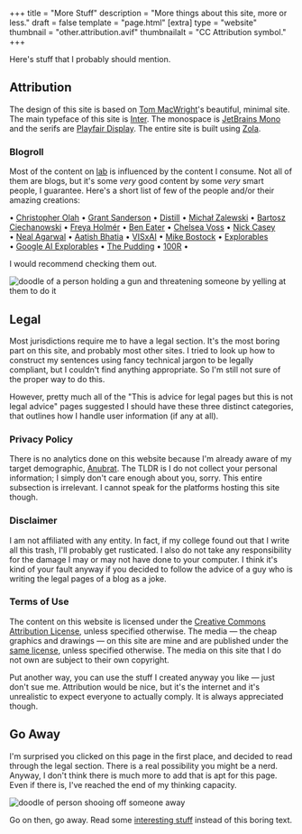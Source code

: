 +++
title = "More Stuff"
description = "More things about this site, more or less."
draft = false
template = "page.html"
[extra]
type = "website"
thumbnail = "other.attribution.avif"
thumbnailalt = "CC Attribution symbol."
+++

Here's stuff that I probably should mention.

## Attribution

The design of this site is based on [Tom MacWright](https://macwright.com)'s beautiful, minimal site. The main typeface of this site is [Inter](https://rsms.me/inter/). The monospace is [JetBrains Mono](https://www.jetbrains.com/lp/mono/) and the serifs are [Playfair Display](https://www.forthehearts.net/playfair2_0/). The entire site is built using [Zola](https://www.getzola.org/).

### Blogroll

Most of the content on [lab](/lab) is influenced by the content I consume. Not all of them are blogs, but it's some *very* good content by some *very* smart people, I guarantee. Here's a short list of few of the people and/or their amazing creations:

&bull;&nbsp;[Christopher Olah](http://colah.github.io/)
&bull;&nbsp;[Grant Sanderson](https://www.3blue1brown.com/)
&bull;&nbsp;[Distill](https://distill.pub/)
&bull;&nbsp;[Michał Zalewski](https://lcamtuf.substack.com/archive)
&bull;&nbsp;[Bartosz Ciechanowski](https://ciechanow.ski/archives/)
&bull;&nbsp;[Freya Holmér](https://acegikmo.com/)
&bull;&nbsp;[Ben Eater](https://eater.net/)
&bull;&nbsp;[Chelsea Voss](https://csvoss.com/)
&bull;&nbsp;[Nick Casey](https://ncase.me)
&bull;&nbsp;[Neal Agarwal](https://neal.fun)
&bull;&nbsp;[Aatish Bhatia](https://aatishb.com/articles/)
&bull;&nbsp;[VISxAI](https://visxai.io/)
&bull;&nbsp;[Mike Bostock](https://bost.ocks.org/mike/)
&bull;&nbsp;[Explorables](https://explorabl.es/)
&bull;&nbsp;[Google AI Explorables](https://pair.withgoogle.com/explorables/)
&bull;&nbsp;[The Pudding](https://pudding.cool/)
&bull;&nbsp;[100R](https://100r.co/)
&bull;

I would recommend checking them out.

![doodle of a person holding a gun and threatening someone by yelling at them to do it](/media/other/doodle-threaten-gun.avif)

## Legal

Most jurisdictions require me to have a legal section. It's the most boring part on this site, and probably most other sites. I tried to look up how to construct my sentences using fancy technical jargon to be legally compliant, but I couldn't find anything appropriate. So I'm still not sure of the proper way to do this.

However, pretty much all of the "This is advice for legal pages but this is not legal advice" pages suggested I should have these three distinct categories, that outlines how I handle user information (if any at all).

### Privacy Policy

There is no analytics done on this website because I'm already aware of my target demographic, [Anubrat](https://anubratbora.com). The TLDR is I do not collect your personal information; I simply don't care enough about you, sorry. This entire subsection is irrelevant. I cannot speak for the platforms hosting this site though.

### Disclaimer

I am not affiliated with any entity. In fact, if my college found out that I write all this trash, I'll probably get rusticated. I also do not take any responsibility for the damage I may or may not have done to your computer. I think it's kind of your fault anyway if you decided to follow the advice of a guy who is writing the legal pages of a blog as a joke.

### Terms of Use

The content on this website is licensed under the [Creative Commons Attribution License](https://creativecommons.org/licenses/by/4.0/), unless specified otherwise. The media — the cheap graphics and drawings — on this site are mine and are published under the [same license](https://creativecommons.org/licenses/by/4.0/), unless specified otherwise. The media on this site that I do not own are subject to their own copyright.

Put another way, you can use the stuff I created anyway you like — just don't sue me. Attribution would be nice, but it's the internet and it's unrealistic to expect everyone to actually comply. It is always appreciated though.

## Go Away

I'm surprised you clicked on this page in the first place, and decided to read through the legal section. There is a real possibility you might be a nerd. Anyway, I don't think there is much more to add that is apt for this page. Even if there is, I've reached the end of my thinking capacity.

![doodle of person shooing off someone away](/media/other/doodle-shoo.avif)

Go on then, go away. Read some [interesting stuff](/lab) instead of this boring text.
